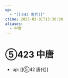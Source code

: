 ```yaml
---
up:
  - "[[⑤42 唐代]]"
ctime: 2025-03-01T13:30:38
aliases:
  - 中唐
---
```


# ⑤423 中唐

- up: [[⑤42 唐代]]
